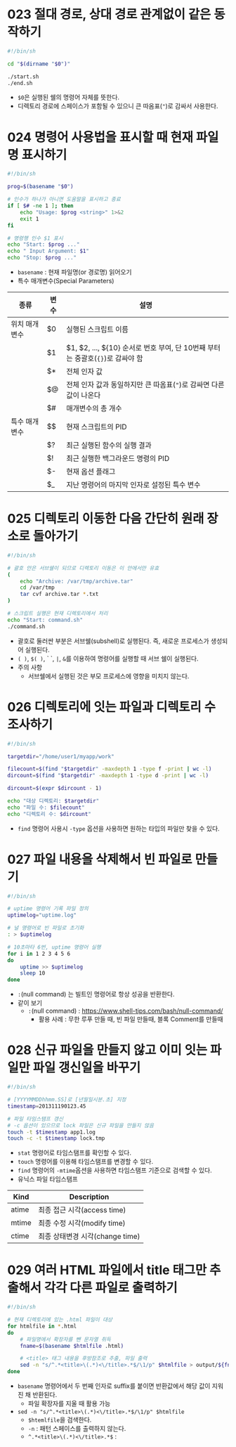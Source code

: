 # 023 절대 경로, 상대 경로 관계없이 같은 동작하기 
```bash
#!/bin/sh

cd "$(dirname "$0")"

./start.sh
./end.sh
```

- `$0`은 실행된 쉘의 명령어 자체를 뜻한다. 
- 디렉토리 경로에 스페이스가 포함될 수 있으니 큰 따옴표(`"`)로 감싸서 사용한다.


# 024 명령어 사용법을 표시할 때 현재 파일명 표시하기 
```bash
#!/bin/sh

prog=$(basename "$0")

# 인수가 하나가 아니면 도움말을 표시하고 종료
if [ $# -ne 1 ]; then 
    echo "Usage: $prog <string>" 1>&2
    exit 1
fi

# 명령행 인수 $1 표시 
echo "Start: $prog ..."
echo " Input Argument: $1"
echo "Stop: $prog ..."
```

- `basename` : 현재 파일명(or 경로명) 읽어오기
- 특수 매개변수(Special Parameters) 

| 종류  | 변수   | 설명  |
|---|---|---|
| 위치 매개변수  | $0  | 실행된 스크립트 이름  |
|   | $1  | $1, $2, ..., ${10} 순서로 번호 부여, 단 10번째 부터는 중괄호(`{}`)로 감싸야 함  |
|   | $*  | 전체 인자 값  |
|   | $@  | 전체 인자 값과 동일하지만 큰 따옴표(`"`)로 감싸면 다른 값이 나온다  |
|   | $#  | 매개변수의 총 개수  |
| 특수 매개변수  | $$  | 현재 스크립트의 PID  |
|   | $?  | 최근 실행된 함수의 실행 결과  |
|   | $!  | 최근 실행한 백그라운드 명령의 PID  |
|   | $-  | 현재 옵션 플래그  |
|   | $_  | 지난 명령어의 마지막 인자로 설정된 특수 변수  |


# 025 디렉토리 이동한 다음 간단히 원래 장소로 돌아가기
```bash
#!/bin/sh

# 괄호 안은 서브쉘이 되므로 디렉토리 이동은 이 안에서만 유효
(
    echo "Archive: /var/tmp/archive.tar"
    cd /var/tmp
    tar cvf archive.tar *.txt
)

# 스크립트 실행은 현재 디렉토리에서 처리 
echo "Start: command.sh"
./command.sh
```

- 괄호로 둘러싼 부분은 서브쉘(subshell)로 실행된다. 즉, 새로운 프로세스가 생성되어 실행된다.
- `( )`, `$( )`, \` \`, `|`, `&`를 이용하여 명령어를 실행할 때 서브 쉘이 실행된다. 
- 주의 사항 
  - 서브쉘에서 실행된 것은 부모 프로세스에 영향을 미치지 않는다. 


# 026 디렉토리에 잇는 파일과 디렉토리 수 조사하기 
```bash 
#!/bin/sh

targetdir="/home/user1/myapp/work"

filecount=$(find "$targetdir" -maxdepth 1 -type f -print | wc -l)
dircount=$(find "$targetdir" -maxdepth 1 -type d -print | wc -l)

dircount=$(expr $dircount - 1)

echo "대상 디렉토리: $targetdir"
echo "파일 수: $filecount"
echo "디렉토리 수: $dircount"
```

- `find` 명령어 사용시 `-type` 옵션을 사용하면 원하는 타입의 파일만 찾을 수 있다. 


# 027 파일 내용을 삭제해서 빈 파일로 만들기 
```bash
#!/bin/sh

# uptime 명령어 기록 파일 정의
uptimelog="uptime.log"

# 널 명령어로 빈 파일로 초기화 
: > $uptimelog

# 10초마타 6번, uptime 명령어 실행
for i in 1 2 3 4 5 6
do
    uptime >> $uptimelog
    sleep 10
done
```

- `:`(null command) 는 빌트인 명령어로 항상 성공을 반환한다. 
- 같이 보기
  - `:`(null command) : https://www.shell-tips.com/bash/null-command/
    - 활용 사례 : 무한 루푸 만들 때, 빈 파일 만들때, 블록 Comment를 만들때 


# 028 신규 파일을 만들지 않고 이미 잇는 파일만 파일 갱신일을 바꾸기 
```bash
#!/bin/sh

# [YYYYMMDDhhmm.SS]로 [년월일시분.초] 지정
timestamp=201311190123.45

# 파일 타임스탬프 갱신
# -c 옵션이 있으므로 lock 파일은 신규 파일을 만들지 않음 
touch -t $timestamp app1.log
touch -c -t $timestamp lock.tmp 
```

- `stat` 명령어로 타임스탬프를 확인할 수 있다.
- `touch` 명령어를 이용해 타임스탬프를 변경할 수 있다. 
- `find` 명령어의 `-mtime`옵션을 사용하면 타임스탬프 기준으로 검색할 수 있다.
- 유닉스 파일 타임스탬프

| Kind | Description |
| --- | --- |
| atime | 최종 접근 시각(access time) | 
| mtime | 최종 수정 시각(modify time) | 
| ctime | 최종 상태변경 시각(change time) | 


# 029 여러 HTML 파일에서 title 태그만 추출해서 각각 다른 파일로 출력하기 
```bash
#!/bin/sh

# 현재 디렉토리에 있는 .html 파일이 대상
for htmlfile in *.html
do
    # 파일명에서 확장자를 뺀 문자열 취득 
    fname=$(basename $htmlfile .html)

    # <title> 태그 내용을 후방참조로 추출, 파일 출력 
    sed -n "s/^.*<title>\(.*)<\/title>.*$/\1/p" $htmlfile > output/${fname}.txt
done
```

- `basename` 명령어에서 두 번째 인자로 suffix를 붙이면 반환값에서 해당 값이 지워진 채 반환된다.
  - 파일 확장자를 지울 때 활용 가능
- `sed -n "s/^.*<title>\(.*)<\/title>.*$/\1/p" $htmlfile`
  - `$htemlfile`을 검색한다.
  - `-n` : 패턴 스페이스를 출력하지 않는다.
  - `^.*<title>\(.*)<\/title>.*$` : <title> 태그를 검색해 값을 패턴 매칭 한다. 
  - `\1` : 후방 참조(또는 역참조)로 tag 내용을 표시한다. 
  - `p` 플래그: 치환이 발생했을 때만 출력한다.  
- 같이 보기
  - Linux sed 사용법 : https://www.lesstif.com/lpt/linux-sed-6979751.html


# 030 특정 디렉토리에서 n일 전부터 m일 전까지 변경된 파일 목록 얻기 
```bash
#!/bin/sh

logdir="/var/log/myapp"

# 4일 전부터 2일 전까지 갱신된 파일 목록을 표시 
find $logdir -name "*.log" -mtime -4 -mtime +1 -print
```

- `find` 명령어의 `-mtime`을 이용해 기간을 지정할 수 있다. 
  - `-n`: n일 전 이후 새로운 
  - `+n`: n일 전까지 


# 031 작업 파일 디렉토리에서 1년 이상 갱신되지 않은 파일 삭제하기 
```bash 
#!/bin/sh 

lgdir="/var/log/my/app"

# 최종 갱신일이 1년 이상된 오래된 파일 삭제 
find $logdir -name "*.log" -mtime +364 -print | xargs rm -fv 
```
  
- `xargs` 명령어는 파일 목록을 인수로 받아서 임의의 명령어를 실행 한다. 
- Tip 
  - `rm` 명령어 사용시 `-f` 옵션을 통해 오류가 나도 에러 발생 안되도록 할 수 있다. 
  - `xargs` 명령어에 전달되는 파라미터에 공백문자가 있으면 에러가 나는데 `-O` 옵션을 사용해 `null` 문자만 처리하도록 할수 있다. 그리고 다른 명령어도 `print0` 옵션으로 출력되도록 한다. 
- 같이 보기 
  - xargs(1) : https://man7.org/linux/man-pages/man1/xargs.1.html
  - xargs 활용 : https://rsec.kr/?p=91


# 032 로그 파일이 엄청 많은 디렉토리에서 파일들에 명령어를 일괄 실행하기 
```bash 
#!/bin/sh 

logdir="/var/log/myapp"

# 확장자 .log 파일에서 "ERROR" 문자열 검색 
find $logdir -name "*.log" -print | xargs grep "ERROR" /dev/null 
```

- 유닉스에는 명령행 인수 상한값이 `ARG_MAX` 상수로 지정되어 있음 
  - `ARG_MAX`를 읽어오기 위해 `getconf ARG_MAX` 명령어를 사용하면 된다. 
- 파일이 너무 많이 있는 경우 `*`를 사용할 경우 `Argument list to long` 메시지가 나올 수 있다. 이를 `xargs`를 활용하면 처리 된다. 
- Tip
  - 다음과 같이 grep 명령어 뒤에 /dev/null을 추가 함으로써 여러 파일을 처리하는 것으로 동작하게 하면, 파일명을 출력할 수 있다. 
  ```bash
  find $logdir -name "*.log" -print | xargs grep "ERROR" /dev/null 
  ```

# 033 파일을 백업할 때 파일명에 날짜 넣기 
```bash 
#!/bin/sh

config="myapp.conf"

bak_filename="${config}.$(date '+%Y%m%d')"

# 이미 myapp.conf.20131202 등이 있으면 초까지 넣어서 백업 파일 작성 
if [ -e $bak_filename ]; then 
  bak_filename="${config}.$(date '+%Y%m%d%H%M.%S')"
fi

cp -v "$config" "$bak_filename"
```



# 034 파일들을 다른 디렉토리에 동기화해서 백업처리하기 
```bash
#!/bin/sh 
log_dir="/home/user1/myapp/log"
backup_dir="/backup/myapp"

# /home/user1/myapp/log 안에 있는 로그 파일을 
# /backup/myapp/log 디렉토리에 복사 
rsync -av "$log_dir" "$backup_dir"
```
- `rsync`은 파일을 동기화 하는 명령어로 서버 관리 용도로 널리 쓰임 
  - 원본과 대상의 차이를 기준으로 갱신된 파일만 복사된다. 
  - 파일 타임스탬프, 퍼미션, 소유자 정보 등 파일 속성이 복사된다.
  - ssh를 써서 서버간 파일을 동기화 할 수 있다.
- `-a`는 아카이브 모드로 `rlptgoD` 옵션을 사용하는 것과 같다. 
  - 디렉티로 포함, 링크, 퍼미션 등 속성 정보가 그대로 복사하는 것이다. 
- 같이보기 
  - `rsync` : https://man7.org/linux/man-pages/man1/rsync.1.html

# 035 로컬 디렉토리에 파일을 만들지 않고 직접 원격 호스트에 아카이브하기 
```bash 
#!/bin/sh 

username="user1"
server="192.168.1.5"

tar cvf - myapp/log | ssh ${username}@${server} "cat > /backup/myspplog.tar"
```
- `tar` 는 파일을 하나로 묶을 뿐 압축 처리하지 않는다. 대신 압축하려면 `-z` 옵션을 활용하면 된다.
- `tar` command example
```bash
tar -cvf [압축 파일명] [압축할 파일들 또는 디렉토리]
tar -cvf temp.tar /etc 
# 압축 파일명을 `-`으로 지정하면 표준 출력으로 전달한다.
tar -cvf - /etc
```

# 036 중요한 파일을 암호 걸어서 zip으로 아카이브하기 
```bash
#!/bin/sh

logdir="/home/user1/myapp"

cd "$logdir"

# /home/user1/myapp/log 디렉토리에 있는 로그 파일을 
# 암호 걸린 zip 으로 아카이브 
zip -e -r log.zip log 
```
- `tar+gz`은 아카이브 할때 암호를 지정할 수 없기 때문에 `zip -e` 옵션을 활용할 수 있다. 

# 037 gzip 명령어로 압축률 높이기 
```bash 
#!/bin/sh 

tar cf archive.tar log 

# -9 옵션으로 압축률을 최대로 함
gzip -9 archive.tar 
```
- `gzip` 명령어는 `-숫자` 옵션을 써서 압축률을 조정할 수 있다.
- `GZIP` 환병 변수에 `-숫자` 옵션을 지정하면 기본값 옵션을 지정할 수 있다. 

# 038 tar 아카이브할 때 일부 파일이나 디렉토리 제외하기
```bash
#!/bin/sh

tar cvf archive.tar --exclude ".svn" myapp
```
- `tar` 명령어 사용시 `--exclude` 옵션 활용시 필요 없는 파일/디렉토리를 제외할 수 있다. 
- `tar` 명령어 `-X` 옵션 사용하면 저장된 파일에서 정의된 파일/디렉토리를 제외할 수 있다. 

# 039 tar 아카이브에 파일 추가하기 
```bash
#!/bin/sh

# 년월로 아카이브 파일 지정(예: 201312.tar)
archivefile="$(date +'%Y%m').tar"
# 오늘 날짜로 로그 파일 지정(예: 20131205.log)
logfile="$(date +'%Y%m%d').log"
# 월별 아카이브에 오늘 로그 추가 
tar rvf $archivefile log/$logfile
```
- 'tar'의 'r' 옵션을 지정하면 아카이브 파일 끝에 파일을 추가할 수 있다.


# 040 파일 퍼미션과 타임 스탬프 등 원래 파일 속성을 유지한 채 파일 복사하기 
```bash
#!/bin/sh

backup_dir="home/user1/backup"

# myapp 디렉토리를 $backup_dir 밑에 백업 복사
while getooopts "a" option
do
  case $option in 
    a)
      cp -a myapp "$backup_dir"
      exit
      ;;
  esac
done

cp -R myapp "$backup_dir"
```
- `cp` 명령어로 파일을 복사하면 `umask`, `timestamp`가 변경된다. 
- `cp` 명령어로 백업 용도로 복사하려면 `-a` 옵션을 사용해야 한다. 

# 041 HTMl 파일인 .htm과 .html 확장자를 txt로 일괄 변경하기 
```bash
#!/bin/sh

for filename in *
do 
  case "$filename" in
    *.htm | *.html)
      #파일명 앞 부분을 취득(index)
      headname=${filename%.*}

      # 파일명을 .txt로 변환 
      mv "$filename" "${headname}.txt"
    ;;
  esac
done
```
- 파라미터 확장(Parameter Expansion)을 사용해 문자열들 연산을 할 수 있다. 
| Category | Syntax | Description | Example |
|----|----|----|----|
| 길이 | ${#PARAM} | 문자열 길이 | | 
|  | ${#ARRAY[@]} or ${#ARRAY[*]} | 배열의 길이는 @ 또는 *을 써야한다. | | 
| 매칭되는 문자열 삭제 | `${PARAM#패턴}` | 앞에서 부터 검색해 매칭되는 문자열 삭제 | |
| | `${PARAM##패턴}` | 앞에서 부터 검색해 마지막으로 매칭되는 문자열 삭제 | |
| | `${PARAM%패턴}` | 뒤에서 부터 검색해 매칭되는 문자열 삭제 | |
| | `${PARAM%%패턴}` | 뒤에서 부터 검색해 마지막으로 매칭되는 문자열 삭제 | |
- 활용 예시 : 확장자 분리, 디렉토리와 파일명 분리, 라인 찾아 지우기 등
- 같이 보기 
  - https://www.gnu.org/software/bash/manual/html_node/Shell-Parameter-Expansion.html

# 042 처리 시작 전에 실행 권한을 확인해서 정상 동작이 가능한지 확인 후 실행하기
```bash
#!/bin/sh 

start_command="./start.sh"

if [ -x "$start_command" ]; then
  $start_command
else
  echo "ERROR: -x $start_command failed." >&2
  exit 1
fi
```
- `test` 명령어는 조건 판단을 해서 그 결과가 참이면 종료 스테이터스로 0을 돌려준다. 

# 043 두 파일을 비교해서 오래된 파일 삭제하기 
```bash
#!/bin/sh

# 비교 대상 파일
log1="log1.log"
log2="log2.log"

# 인수 파일이 존재하는지 확인해서 존재하지 않으면 종료
filecheck()
{
  if [ ! -e "$1" ]; then
    echo "ERROR: File $1 does not exist." >&2
    exit 1;
  fi
}

filecheck "$log1"
filecheck "$log2"

# 두 파일을 비교해서 오래된 쪽 삭제
if [ "$log1" -nt "$log2" ]; then
  echo "[$log1]->newer, [$log2]->older"
  rm $log2
else
  echo "[$log2]->newer, [$log1]->older"
  rm $log1
fi
```
- `-nt`, `-ot` 조건식으로 타임스탬프를 비교할 수 있다.

# 044 두 디렉토리를 비교해서 한쪽에만 있는 파일 표시하기 
```bash
#!/bin/sh

# 비교할 디렉토리명
dirA="dir1"
dirB="dir2"

# dir1/과 dir2/ 파일 목록 차이를 조사하기 
( cd dir1; find . -maxdepth 1 -type f -print | sort ) > dir1-file.lst
( cd dir2; find . -maxdepth 1 -type f -print | sort ) > dir2-file.lst 

comm dir1-file.lst dir2-file.lst
```
- `comm` 명령어로 두 파일의 차이를 출력할 수 있다. 
- 단 `comm` 명령어로 비교 하기 위해선 두 파일이 정렬 되어 있어야 한다. 
- `-1`, `-2`, `-3` 옵션을 이용해 원하는 출력을 조정할 수 있다. 
- 같이보기
  - comm - compare two sorted files line by line
  - https://man7.org/linux/man-pages/man1/comm.1.html


# 045 디렉토리에 있는 서브디렉토리들의 디스크 사용량 조사하기 
```bash
#!/bin/sh

data_dir="/home/user1/myapp/data"

# $data_dir 디렉토리의 서브디렉토리 용량 표시
du -sk ${data_dir}/*/ | sort -rn
```
- du 명령어로 표시되는 값은 파일 크기가 아니라 파일이 디스크에서 사용하는 블록 크기 이다. 

